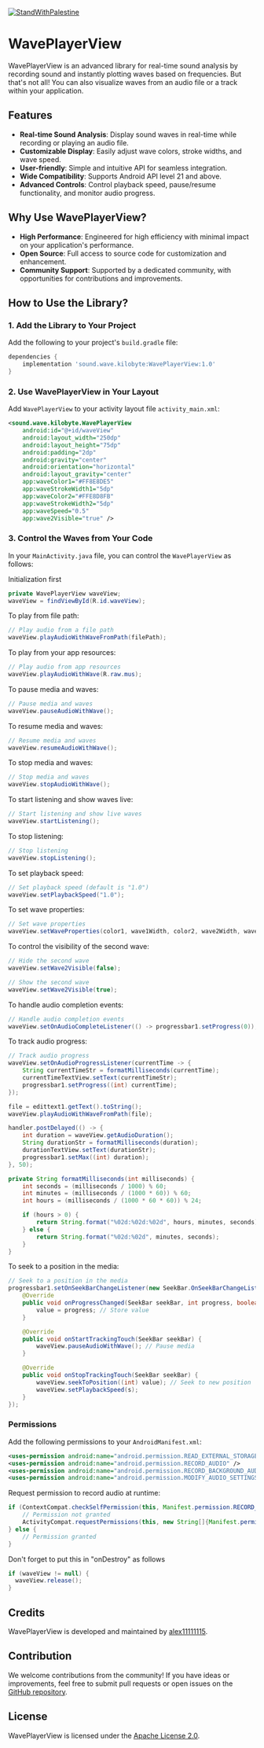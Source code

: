 
[![StandWithPalestine](https://raw.githubusercontent.com/karim-eg/StandWithPalestine/main/assets/palestine_badge.svg)](https://github.com/karim-eg/StandWithPalestine)

# WavePlayerView

WavePlayerView is an advanced library for real-time sound analysis by recording sound and instantly plotting waves based on frequencies. But that's not all! You can also visualize waves from an audio file or a track within your application.

## Features

- **Real-time Sound Analysis**: Display sound waves in real-time while recording or playing an audio file.
- **Customizable Display**: Easily adjust wave colors, stroke widths, and wave speed.
- **User-friendly**: Simple and intuitive API for seamless integration.
- **Wide Compatibility**: Supports Android API level 21 and above.
- **Advanced Controls**: Control playback speed, pause/resume functionality, and monitor audio progress.

## Why Use WavePlayerView?

- **High Performance**: Engineered for high efficiency with minimal impact on your application's performance.
- **Open Source**: Full access to source code for customization and enhancement.
- **Community Support**: Supported by a dedicated community, with opportunities for contributions and improvements.

## How to Use the Library?

### 1. Add the Library to Your Project

Add the following to your project's `build.gradle` file:

```gradle
dependencies {
    implementation 'sound.wave.kilobyte:WavePlayerView:1.0'
}
```

### 2. Use WavePlayerView in Your Layout

Add `WavePlayerView` to your activity layout file `activity_main.xml`:

```xml
<sound.wave.kilobyte.WavePlayerView
    android:id="@+id/waveView"
    android:layout_width="250dp"
    android:layout_height="75dp"
    android:padding="2dp"
    android:gravity="center"
    android:orientation="horizontal"
    android:layout_gravity="center"
    app:waveColor1="#FF8E8DE5"
    app:waveStrokeWidth1="5dp"
    app:waveColor2="#FFE8D8FB"
    app:waveStrokeWidth2="5dp"
    app:waveSpeed="0.5"
    app:wave2Visible="true" />
```

### 3. Control the Waves from Your Code

In your `MainActivity.java` file, you can control the `WavePlayerView` as follows:

Initialization first
```java
private WavePlayerView waveView;
waveView = findViewById(R.id.waveView);
```

To play from file path:
```java
// Play audio from a file path
waveView.playAudioWithWaveFromPath(filePath);
```

To play from your app resources:
```java
// Play audio from app resources
waveView.playAudioWithWave(R.raw.mus);
```

To pause media and waves:
```java
// Pause media and waves
waveView.pauseAudioWithWave();
```

To resume media and waves:
```java
// Resume media and waves
waveView.resumeAudioWithWave();
```

To stop media and waves:
```java
// Stop media and waves
waveView.stopAudioWithWave();
```

To start listening and show waves live:
```java
// Start listening and show live waves
waveView.startListening();
```

To stop listening:
```java
// Stop listening
waveView.stopListening();
```

To set playback speed:
```java
// Set playback speed (default is "1.0")
waveView.setPlaybackSpeed("1.0");
```

To set wave properties:
```java
// Set wave properties
waveView.setWaveProperties(color1, wave1Width, color2, wave2Width, waveSpeed);
```

To control the visibility of the second wave:
```java
// Hide the second wave
waveView.setWave2Visible(false);

// Show the second wave
waveView.setWave2Visible(true);
```

To handle audio completion events:
```java
// Handle audio completion events
waveView.setOnAudioCompleteListener(() -> progressbar1.setProgress(0));
```

To track audio progress:
```java
// Track audio progress
waveView.setOnAudioProgressListener(currentTime -> {
    String currentTimeStr = formatMilliseconds(currentTime);
    currentTimeTextView.setText(currentTimeStr);
    progressbar1.setProgress((int) currentTime);
});

file = edittext1.getText().toString();
waveView.playAudioWithWaveFromPath(file);

handler.postDelayed(() -> {
    int duration = waveView.getAudioDuration();
    String durationStr = formatMilliseconds(duration);
    durationTextView.setText(durationStr);
    progressbar1.setMax((int) duration);
}, 50);

private String formatMilliseconds(int milliseconds) {
    int seconds = (milliseconds / 1000) % 60;
    int minutes = (milliseconds / (1000 * 60)) % 60;
    int hours = (milliseconds / (1000 * 60 * 60)) % 24;

    if (hours > 0) {
        return String.format("%02d:%02d:%02d", hours, minutes, seconds);
    } else {
        return String.format("%02d:%02d", minutes, seconds);
    }
}
```

To seek to a position in the media:
```java
// Seek to a position in the media
progressbar1.setOnSeekBarChangeListener(new SeekBar.OnSeekBarChangeListener() {
    @Override
    public void onProgressChanged(SeekBar seekBar, int progress, boolean fromUser) {
        value = progress; // Store value
    }

    @Override
    public void onStartTrackingTouch(SeekBar seekBar) {
        waveView.pauseAudioWithWave(); // Pause media
    }

    @Override
    public void onStopTrackingTouch(SeekBar seekBar) {
        waveView.seekToPosition((int) value); // Seek to new position
        waveView.setPlaybackSpeed(s);
    }
});
```

### Permissions

Add the following permissions to your `AndroidManifest.xml`:

```xml
<uses-permission android:name="android.permission.READ_EXTERNAL_STORAGE" />
<uses-permission android:name="android.permission.RECORD_AUDIO" />
<uses-permission android:name="android.permission.RECORD_BACKGROUND_AUDIO" />
<uses-permission android:name="android.permission.MODIFY_AUDIO_SETTINGS" />
```

Request permission to record audio at runtime:

```java
if (ContextCompat.checkSelfPermission(this, Manifest.permission.RECORD_AUDIO) != PackageManager.PERMISSION_GRANTED) {
    // Permission not granted
    ActivityCompat.requestPermissions(this, new String[]{Manifest.permission.RECORD_AUDIO}, 9653);
} else {
    // Permission granted
}
```

Don't forget to put this in "onDestroy" as follows
```java
if (waveView != null) {
  waveView.release();
}
```

## Credits

WavePlayerView is developed and maintained by [alex11111115](https://github.com/alex11111115).

## Contribution

We welcome contributions from the community! If you have ideas or improvements, feel free to submit pull requests or open issues on the [GitHub repository](https://github.com/alex11111115/WavePlayerView).

## License

WavePlayerView is licensed under the [Apache License 2.0](http://www.apache.org/licenses/LICENSE-2.0.txt).
